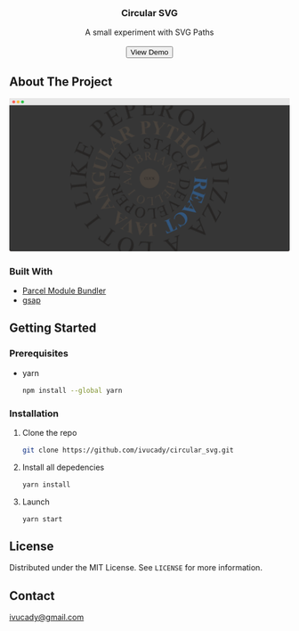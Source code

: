 <br />
<p align="center">
  <h3 align="center">Circular SVG</h3>

  <p align="center">
      A small experiment with SVG Paths
      <br />
   <br />
    <button href="https://sleepy-williams-ce0d6e.netlify.app/">View Demo</button>
  </p>

<!-- ABOUT THE PROJECT -->
## About The Project

![Circular_SVG](/images/circular.png?raw=true)

### Built With

* [Parcel Module Bundler](https://parceljs.org/)
* [gsap](https://greensock.com/)

<!-- GETTING STARTED -->
## Getting Started

### Prerequisites

* yarn
  ```sh
  npm install --global yarn
  ```

### Installation

1. Clone the repo
   ```sh
   git clone https://github.com/ivucady/circular_svg.git
   ```
2. Install all depedencies
   ```sh
   yarn install
   ```
4. Launch 
   ```JS
   yarn start
   ```


<!-- LICENSE -->
## License

Distributed under the MIT License. See `LICENSE` for more information.

<!-- CONTACT -->
## Contact

ivucady@gmail.com
